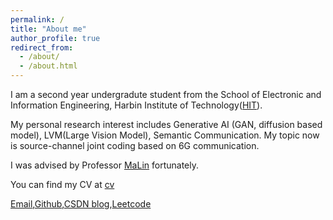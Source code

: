 ```yaml
---
permalink: /
title: "About me"
author_profile: true
redirect_from: 
  - /about/
  - /about.html
---
```


I am a second year undergradute student from the School of Electronic and Information Engineering, Harbin Institute of Technology([HIT](https://www.hit.edu.cn/)). 

My personal research interest includes Generative AI (GAN, diffusion based model), LVM(Large Vision Model), Semantic Communication. My topic now is source-channel joint coding based on 6G communication.

I was advised by Professor [MaLin](https://homepage.hit.edu.cn/malin) fortunately.

You can find my CV at [cv](./assets/latest.pdf)

[Email](haozechaung@gmail.com),[Github](https://github.com/WiGig11),[CSDN blog](https://blog.csdn.net/WiGig11?spm=1000.2115.3001.5343),[Leetcode](https://leetcode.cn/u/i3rave-montalcininka/)
